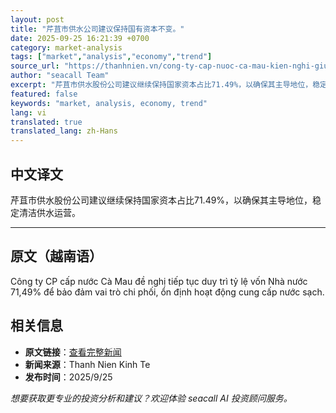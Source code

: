 ```yaml
---
layout: post
title: "芹苴市供水公司建议保持国有资本不变。"
date: 2025-09-25 16:21:39 +0700
category: market-analysis
tags: ["market","analysis","economy","trend"]
source_url: "https://thanhnien.vn/cong-ty-cap-nuoc-ca-mau-kien-nghi-giu-nguyen-von-nha-nuoc-185250925172918861.htm"
author: "seacall Team"
excerpt: "芹苴市供水股份公司建议继续保持国家资本占比71.49%，以确保其主导地位，稳定清洁供水运营。..."
featured: false
keywords: "market, analysis, economy, trend"
lang: vi
translated: true
translated_lang: zh-Hans
---
```


## 中文译文

芹苴市供水股份公司建议继续保持国家资本占比71.49%，以确保其主导地位，稳定清洁供水运营。

---

## 原文（越南语）

C&ocirc;ng ty CP cấp nước C&agrave; Mau đề nghị tiếp tục duy tr&igrave; tỷ lệ vốn Nh&agrave; nước 71,49% để bảo đảm vai tr&ograve; chi phối, ổn định hoạt động cung cấp nước sạch.

## 相关信息

- **原文链接**：[查看完整新闻](https://thanhnien.vn/cong-ty-cap-nuoc-ca-mau-kien-nghi-giu-nguyen-von-nha-nuoc-185250925172918861.htm)
- **新闻来源**：Thanh Nien Kinh Te
- **发布时间**：2025/9/25

*想要获取更专业的投资分析和建议？欢迎体验 seacall AI 投资顾问服务。*